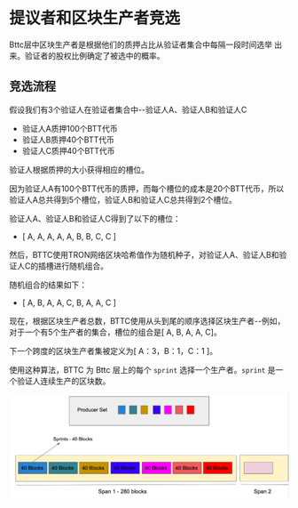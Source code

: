 
# 提议者和区块生产者竞选
Bttc层中区块生产者是根据他们的质押占比从验证者集合中每隔一段时间选举
出来。验证者的股权比例确定了被选中的概率。

## 竞选流程
假设我们有3个验证人在验证者集合中--验证人A、验证人B和验证人C
* 验证人A质押100个BTT代币
* 验证人B质押40个BTT代币
* 验证人C质押40个BTT代币

验证人根据质押的大小获得相应的槽位。

因为验证人A有100个BTT代币的质押，而每个槽位的成本是20个BTT代币，所以验证人A总共得到5个槽位，验证人B和验证人C总共得到2个槽位。

验证人A、验证人B和验证人C得到了以下的槽位：
* [ A, A, A, A, A, B, B, C, C ]

然后，BTTC使用TRON网络区块哈希值作为随机种子，对验证人A、验证人B和验证人C的插槽进行随机组合。

随机组合的结果如下：
* [ A, B, A, A, C, B, A, A, C ]

现在，根据区块生产者总数，BTTC使用从头到尾的顺序选择区块生产者--例如，对于一个有5个生产者的集合，槽位的组合是[ A, B, A, A, C]。

下一个跨度的区块生产者集被定义为[ A：3，B：1，C：1 ]。


使用这种算法，BTTC 为 Bttc 层上的每个 `sprint` 选择一个生产者。`sprint` 是一个验证人连续生产的区块数。

![](../../../static/img/producer-proposer-zh.png)

